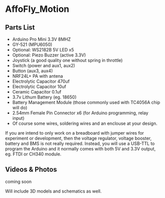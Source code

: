 # AffoFly_Motion

## Parts List
 - Arduino Pro Mini 3.3V 8MHZ
 - GY-521 (MPU6050)
 - Optional: WS2182B 5V LED x5
 - Optional: Piezo Buzzer (active 3.3V)
 - Joystick (a good quality one without spring in throttle)
 - Switch (power and aux1, aux2)
 - Button (aux3, aux4)
 - NRF24L+ PA with antena
 - Electrolytic Capacitor 470uf
 - Electrolytic Capacitor 10uf
 - Ceramic Capacitor 0.1uf
 - 3.7v Lithum Battery (eg. 18650)
 - Battery Management Module (those commonly used with TC4056A chip will do)
 - 2.54mm Female Pin Connector x6 (for Arduino programming, relay input)
 - Of course some wires, soldering wires and an enclouse at your design.

If you are intend to only work on a breadboard with jumper wires for experiment or development, then the voltage regulator, voltage booster, battery and BMS is not really required. Instead, you will use a USB-TTL to program the Arduino and it normally comes with both 5V and 3.3V output, eg. FTDI or CH340 module.

## Videos & Photos
coming soon

Will include 3D models and schematics as well.
